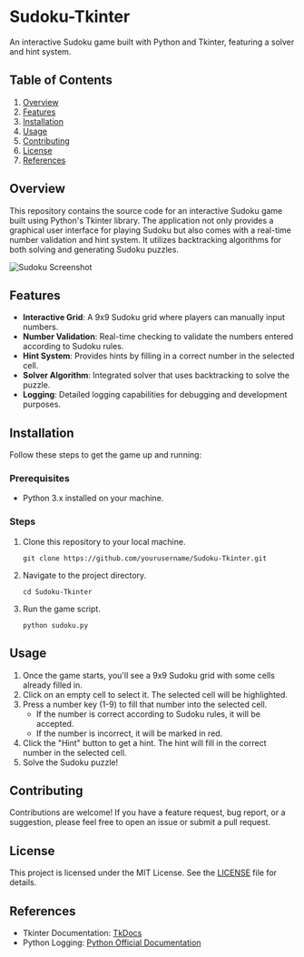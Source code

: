# Sudoku-Tkinter
An interactive Sudoku game built with Python and Tkinter, featuring a solver and hint system.

## Table of Contents

1. [Overview](#overview)
2. [Features](#features)
3. [Installation](#installation)
4. [Usage](#usage)
5. [Contributing](#contributing)
6. [License](#license)
7. [References](#references)

## Overview

This repository contains the source code for an interactive Sudoku game built using Python's Tkinter library. The application not only provides a graphical user interface for playing Sudoku but also comes with a real-time number validation and hint system. It utilizes backtracking algorithms for both solving and generating Sudoku puzzles.

![Sudoku Screenshot](screenshot.png)

## Features

- **Interactive Grid**: A 9x9 Sudoku grid where players can manually input numbers.
- **Number Validation**: Real-time checking to validate the numbers entered according to Sudoku rules.
- **Hint System**: Provides hints by filling in a correct number in the selected cell.
- **Solver Algorithm**: Integrated solver that uses backtracking to solve the puzzle.
- **Logging**: Detailed logging capabilities for debugging and development purposes.

## Installation

Follow these steps to get the game up and running:

### Prerequisites

- Python 3.x installed on your machine.

### Steps

1. Clone this repository to your local machine.
   ```
   git clone https://github.com/yourusername/Sudoku-Tkinter.git
   ```
2. Navigate to the project directory.
   ```
   cd Sudoku-Tkinter
   ```
3. Run the game script.
   ```
   python sudoku.py
   ```

## Usage

1. Once the game starts, you'll see a 9x9 Sudoku grid with some cells already filled in.
2. Click on an empty cell to select it. The selected cell will be highlighted.
3. Press a number key (1-9) to fill that number into the selected cell.
   - If the number is correct according to Sudoku rules, it will be accepted.
   - If the number is incorrect, it will be marked in red.
4. Click the "Hint" button to get a hint. The hint will fill in the correct number in the selected cell.
5. Solve the Sudoku puzzle!

## Contributing

Contributions are welcome! If you have a feature request, bug report, or a suggestion, please feel free to open an issue or submit a pull request.

## License

This project is licensed under the MIT License. See the [LICENSE](LICENSE) file for details.

## References

- Tkinter Documentation: [TkDocs](https://tkdocs.com/tutorial/index.html)
- Python Logging: [Python Official Documentation](https://docs.python.org/3/library/logging.html)


